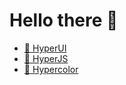 # Hello there 👋

- [🐳 HyperUI](https://www.hyperui.dev/)
- [🛵 HyperJS](https://js.hyperui.dev/)
- [🎨 Hypercolor](https://www.hypercolor.dev/)
